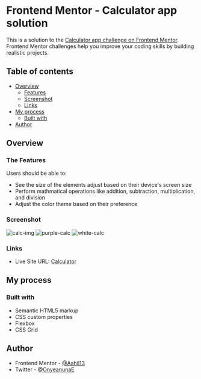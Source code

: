 # Frontend Mentor - Calculator app solution

This is a solution to the [Calculator app challenge on Frontend Mentor](https://www.frontendmentor.io/challenges/calculator-app-9lteq5N29). Frontend Mentor challenges help you improve your coding skills by building realistic projects. 

## Table of contents

- [Overview](#overview)
  - [Features](#the-features)
  - [Screenshot](#screenshot)
  - [Links](#links)
- [My process](#my-process)
  - [Built with](#built-with)
- [Author](#author)

## Overview

### The Features

Users should be able to:

- See the size of the elements adjust based on their device's screen size
- Perform mathmatical operations like addition, subtraction, multiplication, and division
- Adjust the color theme based on their preference

### Screenshot
![calc-img](https://user-images.githubusercontent.com/63567230/183701930-b975e82a-ec98-4f3c-9055-4e8a8a34abd1.JPG)
![purple-calc](https://user-images.githubusercontent.com/63567230/183702193-cb148baa-cc91-4ba0-b85b-550212825d05.JPG)
![white-calc](https://user-images.githubusercontent.com/63567230/183702425-46386322-c069-4285-b1dd-106ea2de0b48.JPG)

### Links

- Live Site URL: [Calculator](https://aahil13.github.io/calculator/)

## My process

### Built with

- Semantic HTML5 markup
- CSS custom properties
- Flexbox
- CSS Grid

## Author

- Frontend Mentor - [@Aahil13](https://www.frontendmentor.io/profile/Aahil13)
- Twitter - [@OnyeanunaE](https://twitter.com/OnyeanunaE)



